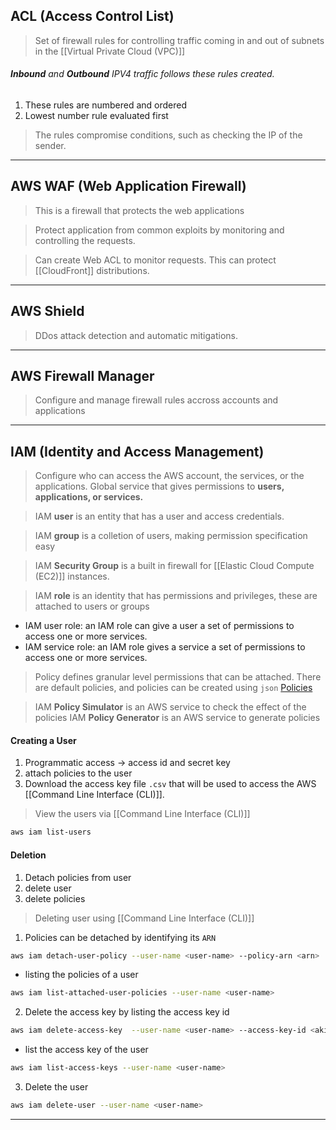 
## ACL (Access Control List)

> Set of firewall rules for controlling traffic coming in and out of subnets in the [[Virtual Private Cloud (VPC)]]

###### **Inbound** and **Outbound** IPV4 traffic follows these rules created.

1. These rules are numbered and ordered
2. Lowest number rule evaluated first

> The rules compromise conditions, such as checking the IP of the sender.

___

## AWS WAF (Web Application Firewall)

> This is a firewall that protects the web applications

> Protect application from common exploits by monitoring and controlling the requests.

>Can create Web ACL to monitor requests. This can protect [[CloudFront]] distributions.
___

## AWS Shield

>DDos attack detection and automatic mitigations. 

___

## AWS Firewall Manager

>Configure and manage firewall rules accross accounts and applications

___

## IAM (Identity and Access Management)

>Configure who can access the AWS account, the services, or the applications.
>Global service that gives permissions to **users, applications, or services.**

>IAM **user** is an entity that has a user and access credentials.

>IAM **group** is a colletion of users, making permission specification easy

> IAM **Security Group** is a built in firewall for [[Elastic Cloud Compute (EC2)]] instances.

>IAM **role** is an identity that has permissions and privileges, these are attached to users or groups

-   IAM user role: an IAM role can give a user a set of permissions to access one or more services.
-   IAM service role: an IAM role gives a service a set of permissions to access one or more services.

>Policy defines granular level permissions that can be attached.
>There are default policies, and policies can be created using `json`
>[Policies](https://docs.aws.amazon.com/IAM/latest/UserGuide/access_policies_examples.html)

> IAM **Policy Simulator** is an AWS service to check the effect of the policies
> IAM **Policy Generator** is an AWS service to generate policies

#### Creating a User

1. Programmatic access -> access id and secret key
2. attach policies to the user
3. Download the access key file `.csv` that will be used to access the AWS [[Command Line Interface (CLI)]].

> View the users via [[Command Line Interface (CLI)]]
```bash
aws iam list-users
```

#### Deletion
1. Detach policies from user
2. delete user
3. delete policies

> Deleting user using [[Command Line Interface (CLI)]]

1. Policies can be detached by identifying its `ARN`
``` bash
aws iam detach-user-policy --user-name <user-name> --policy-arn <arn>
```
* listing the policies of a user
``` bash
aws iam list-attached-user-policies --user-name <user-name>
```

2. Delete the access key by listing the access key id
``` bash
aws iam delete-access-key  --user-name <user-name> --access-key-id <akid>
```
* list the access key of the user
```bash
aws iam list-access-keys --user-name <user-name>
```

3. Delete the user
``` bash
aws iam delete-user --user-name <user-name>
```

___

